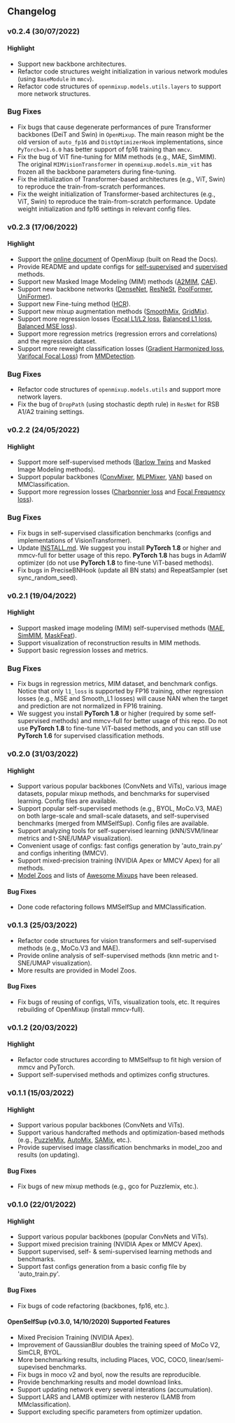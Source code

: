 ## Changelog

### v0.2.4 (30/07/2022)

#### Highlight

* Support new backbone architectures.
* Refactor code structures weight initialization in various network modules (using `BaseModule` in `mmcv`).
* Refactor code structures of `openmixup.models.utils.layers` to support more network structures.

### Bug Fixes

* Fix bugs that cause degenerate performances of pure Transformer backbones (DeiT and Swin) in `OpenMixup`. The main reason might be the old version of `auto_fp16` and `DistOptimizerHook` implementations, since `PyTorch=>1.6.0` has better support of fp16 training than `mmcv`.
* Fix the bug of ViT fine-tuning for MIM methods (e.g., MAE, SimMIM). The original `MIMVisionTransformer` in `openmixup.models.mim_vit` has frozen all the backbone parameters during fine-tuning.
* Fix the initialization of Transformer-based architectures (e.g., ViT, Swin) to reproduce the train-from-scratch performances.
* Fix the weight initialization of Transformer-based architectures (e.g., ViT, Swin) to reproduce the train-from-scratch performance. Update weight initialization and fp16 settings in relevant config files.

### v0.2.3 (17/06/2022)

#### Highlight

* Support the [online document](https://westlake-ai.github.io/openmixup/) of OpenMixup (built on Read the Docs).
* Provide README and update configs for [self-supervised](https://github.com/Westlake-AI/openmixup/tree/main/configs/selfsup/) and [supervised](https://github.com/Westlake-AI/openmixup/tree/main/configs/classification/) methods.
* Support new Masked Image Modeling (MIM) methods ([A2MIM](https://arxiv.org/abs/2205.13943), [CAE](https://arxiv.org/abs/2202.03026)).
* Support new backbone networks ([DenseNet](https://arxiv.org/abs/1608.06993), [ResNeSt](https://arxiv.org/abs/2004.08955), [PoolFormer](https://arxiv.org/abs/2111.11418), [UniFormer](https://arxiv.org/abs/2201.09450)).
* Support new Fine-tuing method ([HCR](https://arxiv.org/abs/2206.00845)).
* Support new mixup augmentation methods ([SmoothMix](https://openaccess.thecvf.com/content_CVPRW_2020/papers/w45/Lee_SmoothMix_A_Simple_Yet_Effective_Data_Augmentation_to_Train_Robust_CVPRW_2020_paper.pdf), [GridMix](https://www.sciencedirect.com/science/article/pii/S0031320320303976)).
* Support more regression losses ([Focal L1/L2 loss](https://arxiv.org/abs/2102.09554), [Balanced L1 loss](https://arxiv.org/abs/1904.02701), [Balanced MSE loss](https://arxiv.org/abs/2203.16427)).
* Support more regression metrics (regression errors and correlations) and the regression dataset.
* Support more reweight classification losses ([Gradient Harmonized loss](https://arxiv.org/abs/1811.05181), [Varifocal Focal Loss](https://arxiv.org/abs/1811.05181)) from [MMDetection](https://github.com/open-mmlab/mmdetection).

### Bug Fixes

* Refactor code structures of `openmixup.models.utils` and support more network layers.
* Fix the bug of `DropPath` (using stochastic depth rule) in `ResNet` for RSB A1/A2 training settings.

### v0.2.2 (24/05/2022)

#### Highlight

* Support more self-supervised methods ([Barlow Twins](https://arxiv.org/abs/2103.03230) and Masked Image Modeling methods).
* Support popular backbones ([ConvMixer](https://arxiv.org/abs/2201.09792), [MLPMixer](https://arxiv.org/abs/2105.01601), [VAN](https://arxiv.org/abs/2202.09741)) based on MMClassification.
* Support more regression losses ([Charbonnier loss](https://arxiv.org/abs/1710.01992v1) and [Focal Frequency loss](https://arxiv.org/pdf/2012.12821.pdf)).

### Bug Fixes

* Fix bugs in self-supervised classification benchmarks (configs and implementations of VisionTransformer).
* Update [INSTALL.md](INSTALL.md). We suggest you install **PyTorch 1.8** or higher and mmcv-full for better usage of this repo. **PyTorch 1.8** has bugs in AdamW optimizer (do not use **PyTorch 1.8** to fine-tune ViT-based methods).
* Fix bugs in PreciseBNHook (update all BN stats) and RepeatSampler (set sync_random_seed).

### v0.2.1 (19/04/2022)

#### Highlight

* Support masked image modeling (MIM) self-supervised methods ([MAE](https://arxiv.org/abs/2111.06377), [SimMIM](https://arxiv.org/abs/2111.09886), [MaskFeat](https://arxiv.org/abs/2112.09133)).
* Support visualization of reconstruction results in MIM methods.
* Support basic regression losses and metrics.

### Bug Fixes

* Fix bugs in regression metrics, MIM dataset, and benchmark configs. Notice that only `l1_loss` is supported by FP16 training, other regression losses (e.g., MSE and Smooth_L1 losses) will cause NAN when the target and prediction are not normalized in FP16 training.
* We suggest you install **PyTorch 1.8** or higher (required by some self-supervised methods) and mmcv-full for better usage of this repo. Do not use **PyTorch 1.8** to fine-tune ViT-based methods, and you can still use **PyTorch 1.6** for supervised classification methods.

### v0.2.0 (31/03/2022)

#### Highlight

* Support various popular backbones (ConvNets and ViTs), various image datasets, popular mixup methods, and benchmarks for supervised learning. Config files are available.
* Support popular self-supervised methods (e.g., BYOL, MoCo.V3, MAE) on both large-scale and small-scale datasets, and self-supervised benchmarks (merged from MMSelfSup). Config files are available.
* Support analyzing tools for self-supervised learning (kNN/SVM/linear metrics and t-SNE/UMAP visualization).
* Convenient usage of configs: fast configs generation by 'auto_train.py' and configs inheriting (MMCV).
* Support mixed-precision training (NVIDIA Apex or MMCV Apex) for all methods.
* [Model Zoos](docs/model_zoos) and lists of [Awesome Mixups](docs/awesome_mixups) have been released.

#### Bug Fixes

* Done code refactoring follows MMSelfSup and MMClassification.

### v0.1.3 (25/03/2022)

* Refactor code structures for vision transformers and self-supervised methods (e.g., MoCo.V3 and MAE).
* Provide online analysis of self-supervised methods (knn metric and t-SNE/UMAP visualization).
* More results are provided in Model Zoos.

#### Bug Fixes

* Fix bugs of reusing of configs, ViTs, visualization tools, etc. It requires rebuilding of OpenMixup (install mmcv-full).

### v0.1.2 (20/03/2022)

#### Highlight

* Refactor code structures according to MMSelfsup to fit high version of mmcv and PyTorch.
* Support self-supervised methods and optimizes config structures.

### v0.1.1 (15/03/2022)

#### Highlight

* Support various popular backbones (ConvNets and ViTs).
* Support various handcrafted methods and optimization-based methods (e.g., [PuzzleMix](https://arxiv.org/abs/2009.06962), [AutoMix](https://arxiv.org/pdf/2103.13027), [SAMix](https://arxiv.org/pdf/2111.15454), etc.).
* Provide supervised image classification benchmarks in model_zoo and results (on updating).

#### Bug Fixes

* Fix bugs of new mixup methods (e.g., gco for Puzzlemix, etc.).

### v0.1.0 (22/01/2022)

#### Highlight

* Support various popular backbones (popular ConvNets and ViTs).
* Support mixed precision training (NVIDIA Apex or MMCV Apex).
* Support supervised, self- & semi-supervised learning methods and benchmarks.
* Support fast configs generation from a basic config file by 'auto_train.py'.

#### Bug Fixes

* Fix bugs of code refactoring (backbones, fp16, etc.).

#### OpenSelfSup (v0.3.0, 14/10/2020) Supported Features

* Mixed Precision Training (NVIDIA Apex).
* Improvement of GaussianBlur doubles the training speed of MoCo V2, SimCLR, BYOL.
* More benchmarking results, including Places, VOC, COCO, linear/semi-supevised benchmarks.
* Fix bugs in moco v2 and byol, now the results are reproducible.
* Provide benchmarking results and model download links.
* Support updating network every several interations (accumulation).
* Support LARS and LAMB optimizer with nesterov (LAMB from MMclassification).
* Support excluding specific parameters from optimizer updation.
